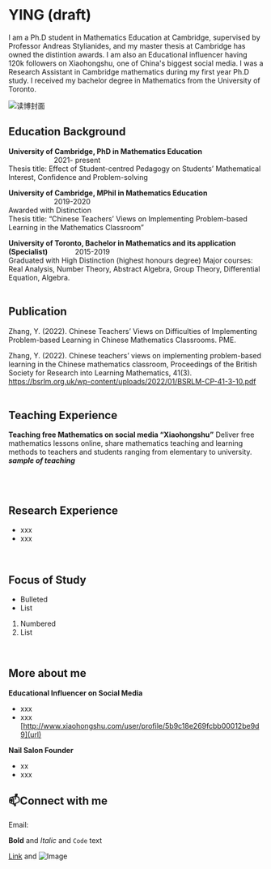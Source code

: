 # YING (draft)
I am a Ph.D student in Mathematics Education at Cambridge, supervised by Professor Andreas Stylianides, and my master thesis at Cambridge has owned the distintion awards. I am also an Educational influencer having 120k followers on Xiaohongshu, one of China's biggest social media. I was a Research Assistant in Cambridge mathematics during my first year Ph.D study. I received my bachelor degree in Mathematics from the University of Toronto.

![读博封面](https://user-images.githubusercontent.com/106698435/171744786-3e1f8337-8bb9-4c54-9e94-2767ede32206.jpg)

## Education Background
**University of Cambridge, PhD in Mathematics Education**  &emsp; &emsp; &emsp; &emsp;&emsp; &emsp; &emsp; &emsp; &emsp; &emsp; &emsp; 2021- present       
Thesis title: Effect of Student-centred Pedagogy on Students’ Mathematical Interest, Confidence and Problem-solving

**University of Cambridge, MPhil in Mathematics Education**   &emsp; &emsp;&emsp; &emsp; &emsp; &emsp; &emsp; &emsp; &emsp; &emsp; &emsp; 2019-2020        
Awarded with Distinction          
Thesis title: “Chinese Teachers’ Views on Implementing Problem-based Learning in the Mathematics Classroom”

**University of Toronto, Bachelor in Mathematics and its application (Specialist)**	 &emsp; &emsp;&emsp; 2015-2019               
Graduated with High Distinction (highest honours degree)
Major courses: Real Analysis, Number Theory, Abstract Algebra, Group Theory, Differential Equation, Algebra.
<br/>
<br/>
 
## Publication
Zhang, Y. (2022). Chinese Teachers’ Views on Difficulties of Implementing Problem-based Learning in Chinese Mathematics Classrooms. PME. 

Zhang, Y. (2022). Chinese teachers’ views on implementing problem-based learning in the Chinese mathematics classroom, Proceedings of the British Society for Research into Learning Mathematics, 41(3). https://bsrlm.org.uk/wp-content/uploads/2022/01/BSRLM-CP-41-3-10.pdf
<br/>
<br/>

## Teaching Experience
**Teaching free Mathematics on social media “Xiaohongshu”**
Deliver free mathematics lessons online, share mathematics teaching and learning methods to teachers and students
ranging from elementary to university.
<br/>
***sample of teaching***

<br/>
<br/>

## Research Experience
- xxx
- xxx
<br/>

## Focus of Study
- Bulleted
- List

1. Numbered
2. List
<br/>

## More about me
**Educational Influencer on Social Media** 
- xxx
- xxx
[http://www.xiaohongshu.com/user/profile/5b9c18e269fcbb00012be9d9](url)

**Nail Salon Founder** 
- xx
- xxx


## 📫Connect with me
Email:  

**Bold** and _Italic_ and `Code` text

[Link](url) and ![Image](src)
```


